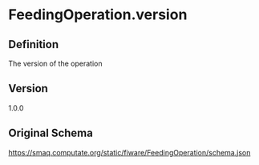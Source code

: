 # FeedingOperation.version

## Definition
The version of the operation

## Version
1.0.0

## Original Schema
https://smaq.computate.org/static/fiware/FeedingOperation/schema.json
